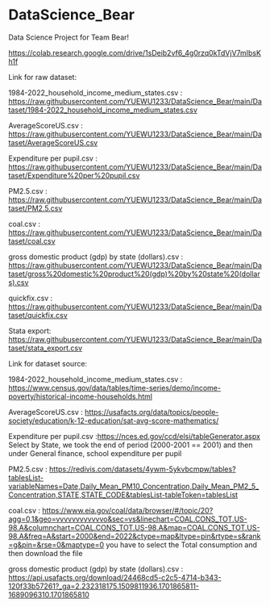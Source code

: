 # DataScience_Bear
Data Science Project for Team Bear!

https://colab.research.google.com/drive/1sDeib2vf6_4g0rzq0kTdVjV7mIbsKh1f

Link for raw dataset:

1984-2022_household_income_medium_states.csv :
https://raw.githubusercontent.com/YUEWU1233/DataScience_Bear/main/Dataset/1984-2022_household_income_medium_states.csv

AverageScoreUS.csv :
https://raw.githubusercontent.com/YUEWU1233/DataScience_Bear/main/Dataset/AverageScoreUS.csv

Expenditure per pupil.csv :
https://raw.githubusercontent.com/YUEWU1233/DataScience_Bear/main/Dataset/Expenditure%20per%20pupil.csv

PM2.5.csv :
https://raw.githubusercontent.com/YUEWU1233/DataScience_Bear/main/Dataset/PM2.5.csv

coal.csv :
https://raw.githubusercontent.com/YUEWU1233/DataScience_Bear/main/Dataset/coal.csv

gross domestic product (gdp) by state (dollars).csv :
https://raw.githubusercontent.com/YUEWU1233/DataScience_Bear/main/Dataset/gross%20domestic%20product%20(gdp)%20by%20state%20(dollars).csv

quickfix.csv :
https://raw.githubusercontent.com/YUEWU1233/DataScience_Bear/main/Dataset/quickfix.csv

Stata export:
https://raw.githubusercontent.com/YUEWU1233/DataScience_Bear/main/Dataset/stata_export.csv

Link for dataset source:

1984-2022_household_income_medium_states.csv :
https://www.census.gov/data/tables/time-series/demo/income-poverty/historical-income-households.html 

AverageScoreUS.csv :
https://usafacts.org/data/topics/people-society/education/k-12-education/sat-avg-score-mathematics/

Expenditure per pupil.csv :https://nces.ed.gov/ccd/elsi/tableGenerator.aspx
Select by State, we took the end of period (2000-2001 == 2001) and then under General finance, school expenditure per pupil


PM2.5.csv :
https://redivis.com/datasets/4ywm-5ykvbcmpw/tables?tablesList-variableNames=Date,Daily_Mean_PM10_Concentration,Daily_Mean_PM2_5_Concentration,STATE,STATE_CODE&tablesList-tableToken=tablesList

coal.csv : https://www.eia.gov/coal/data/browser/#/topic/20?agg=0,1&geo=vvvvvvvvvvvvo&sec=vs&linechart=COAL.CONS_TOT.US-98.A&columnchart=COAL.CONS_TOT.US-98.A&map=COAL.CONS_TOT.US-98.A&freq=A&start=2000&end=2022&ctype=map&ltype=pin&rtype=s&rank=g&pin=&rse=0&maptype=0 
you have to select the Total consumption and then download the file


gross domestic product (gdp) by state (dollars).csv :
https://api.usafacts.org/download/24468cd5-c2c5-4714-b343-120f33b57261?_ga=2.232318175.1509811936.1701865811-1689096310.1701865810


